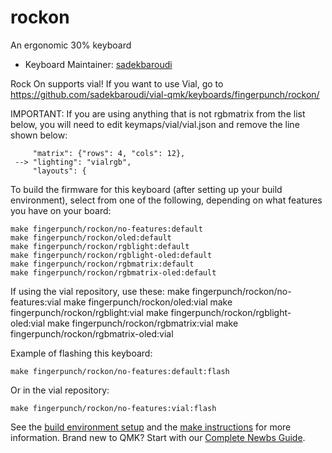# rockon

An ergonomic 30% keyboard

* Keyboard Maintainer: [sadekbaroudi](https://github.com/sadekbaroudi)

Rock On supports vial! If you want to use Vial, go to https://github.com/sadekbaroudi/vial-qmk/keyboards/fingerpunch/rockon/

IMPORTANT: If you are using anything that is not rgbmatrix from the list below, you will need to edit keymaps/vial/vial.json and remove the line shown below:
```
     "matrix": {"rows": 4, "cols": 12},
 --> "lighting": "vialrgb",
     "layouts": {
```

To build the firmware for this keyboard (after setting up your build environment), select from one of the following, depending on what features you have on your board:

    make fingerpunch/rockon/no-features:default
    make fingerpunch/rockon/oled:default
    make fingerpunch/rockon/rgblight:default
    make fingerpunch/rockon/rgblight-oled:default
    make fingerpunch/rockon/rgbmatrix:default
    make fingerpunch/rockon/rgbmatrix-oled:default

If using the vial repository, use these:
    make fingerpunch/rockon/no-features:vial
    make fingerpunch/rockon/oled:vial
    make fingerpunch/rockon/rgblight:vial
    make fingerpunch/rockon/rgblight-oled:vial
    make fingerpunch/rockon/rgbmatrix:vial
    make fingerpunch/rockon/rgbmatrix-oled:vial

Example of flashing this keyboard: 

    make fingerpunch/rockon/no-features:default:flash

Or in the vial repository:

    make fingerpunch/rockon/no-features:vial:flash

See the [build environment setup](https://docs.qmk.fm/#/getting_started_build_tools) and the [make instructions](https://docs.qmk.fm/#/getting_started_make_guide) for more information. Brand new to QMK? Start with our [Complete Newbs Guide](https://docs.qmk.fm/#/newbs).
